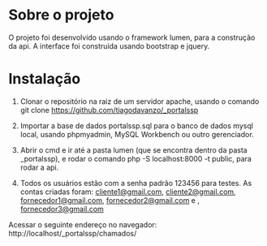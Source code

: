 # Sobre o projeto

O projeto foi desenvolvido usando o framework lumen, para a construção da api. A interface foi construída usando bootstrap e jquery.

# Instalação

1) Clonar o repositório na raiz de um servidor apache, usando o comando git clone https://github.com/tiagodavanzo/_portalssp

2) Importar a base de dados portalssp.sql para o banco de dados mysql local, usando phpmyadmin, MySQL Workbench ou outro gerenciador.

3) Abrir o cmd e ir até a pasta lumen (que se encontra dentro da pasta _portalssp), e rodar o comando php -S localhost:8000 -t public, para rodar a api.

4) Todos os usuários estão com a senha padrão 123456 para testes. As contas criadas foram: cliente1@gmail.com, cliente2@gmail.com, fornecedor1@gmail.com, fornecedor2@gmail.com e , fornecedor3@gmail.com

Acessar o seguinte endereço no navegador:
http://localhost/_portalssp/chamados/
